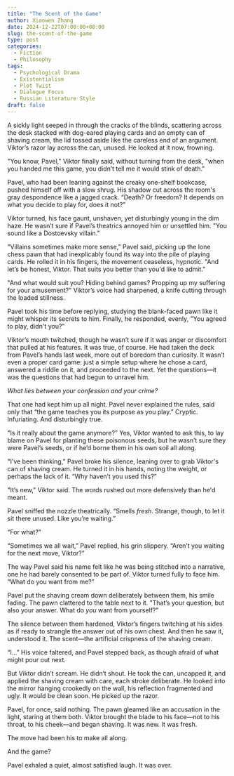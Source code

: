 ```yaml
---
title: "The Scent of the Game"
author: Xiaowen Zhang
date: 2024-12-22T07:00:00+08:00
slug: the-scent-of-the-game
type: post
categories:
  - Fiction
  - Philosophy
tags:
  - Psychological Drama
  - Existentialism
  - Plot Twist
  - Dialogue Focus
  - Russian Literature Style
draft: false
---
```


A sickly light seeped in through the cracks of the blinds, scattering across the desk stacked with dog-eared playing cards and an empty can of shaving cream, the lid tossed aside like the careless end of an argument. Viktor’s razor lay across the can, unused. He looked at it now, frowning.

"You know, Pavel," Viktor finally said, without turning from the desk, "when you handed me this game, you didn’t tell me it would stink of death."

Pavel, who had been leaning against the creaky one-shelf bookcase, pushed himself off with a slow shrug. His shadow cut across the room's gray despondence like a jagged crack. “Death? Or freedom? It depends on what you decide to play for, does it not?”

Viktor turned, his face gaunt, unshaven, yet disturbingly young in the dim haze. He wasn’t sure if Pavel’s theatrics annoyed him or unsettled him. "You sound like a Dostoevsky villain."

"Villains sometimes make more sense," Pavel said, picking up the lone chess pawn that had inexplicably found its way into the pile of playing cards. He rolled it in his fingers, the movement ceaseless, hypnotic. "And let’s be honest, Viktor. That suits you better than you'd like to admit."

"And what would suit you? Hiding behind games? Propping up my suffering for your amusement?" Viktor’s voice had sharpened, a knife cutting through the loaded stillness.

Pavel took his time before replying, studying the blank-faced pawn like it might whisper its secrets to him. Finally, he responded, evenly, "You agreed to play, didn't you?"

Viktor’s mouth twitched, though he wasn’t sure if it was anger or discomfort that pulled at his features. It was true, of course. He had taken the deck from Pavel’s hands last week, more out of boredom than curiosity. It wasn’t even a proper card game: just a simple setup where he chose a card, answered a riddle on it, and proceeded to the next. Yet the questions—it was the questions that had begun to unravel him.

*What lies between your confession and your crime?*

That one had kept him up all night. Pavel never explained the rules, said only that “the game teaches you its purpose as you play.” Cryptic. Infuriating. And disturbingly true.

"Is it really about the game anymore?” Yes, Viktor wanted to ask this, to lay blame on Pavel for planting these poisonous seeds, but he wasn’t sure they were Pavel’s seeds, or if he’d borne them in his own soil all along.

"I’ve been thinking," Pavel broke his silence, leaning over to grab Viktor's can of shaving cream. He turned it in his hands, noting the weight, or perhaps the lack of it. “Why haven’t you used this?”

"It’s new," Viktor said. The words rushed out more defensively than he'd meant.

Pavel sniffed the nozzle theatrically. “Smells *fresh*. Strange, though, to let it sit there unused. Like you’re waiting.”

“For what?”

“Sometimes we all wait,” Pavel replied, his grin slippery. “Aren’t you waiting for the next move, Viktor?”

The way Pavel said his name felt like he was being stitched into a narrative, one he had barely consented to be part of. Viktor turned fully to face him. “What do you want from me?”

Pavel put the shaving cream down deliberately between them, his smile fading. The pawn clattered to the table next to it. "That’s your question, but also your answer. What do *you* want from yourself?”

The silence between them hardened, Viktor’s fingers twitching at his sides as if ready to strangle the answer out of his own chest. And then he saw it, understood it. The scent—the artificial crispness of the shaving cream.

“I…” His voice faltered, and Pavel stepped back, as though afraid of what might pour out next.

But Viktor didn’t scream. He didn’t shout. He took the can, uncapped it, and applied the shaving cream with care, each stroke deliberate. He looked into the mirror hanging crookedly on the wall, his reflection fragmented and ugly. It would be clean soon. He picked up the razor.

Pavel, for once, said nothing. The pawn gleamed like an accusation in the light, staring at them both. Viktor brought the blade to his face—not to his throat, to his cheek—and began shaving. It was new. It was fresh.

The move had been his to make all along. 

And the game?

Pavel exhaled a quiet, almost satisfied laugh. It was over.